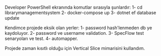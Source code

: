 
Developer PowerShell ekranında komutlar sırasıyla şunlardır:
1- cd librarymanagementsystem
2- docker-compose up
3- dotnet ef database update


Kendimce projede eksik olan yerler:
1- password hash'lenmeden db ye kaydoluyor.
2- password ve username validation.
3- SpecFlow test senaryoları ve test.
4- automapper.

Projede zaman kısıtlı olduğu için Vertical Slice mimarisini kullandım.
